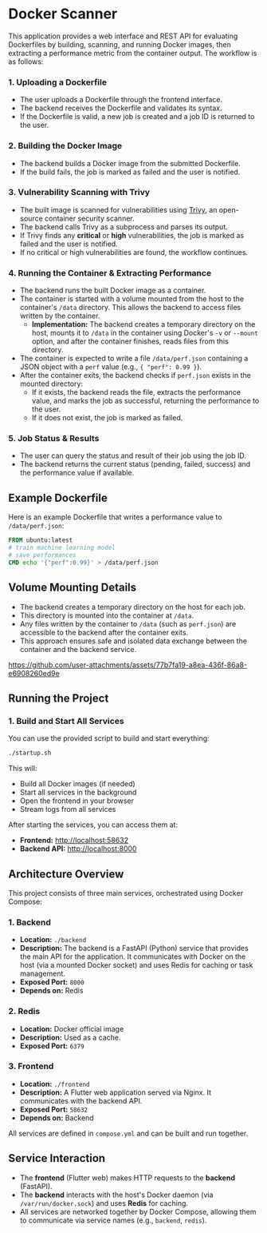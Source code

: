 # Docker Scanner

This application provides a web interface and REST API for evaluating Dockerfiles by building, scanning, and running Docker images, then extracting a performance metric from the container output. The workflow is as follows:

### 1. Uploading a Dockerfile
- The user uploads a Dockerfile through the frontend interface.
- The backend receives the Dockerfile and validates its syntax.
- If the Dockerfile is valid, a new job is created and a job ID is returned to the user.

### 2. Building the Docker Image
- The backend builds a Docker image from the submitted Dockerfile.
- If the build fails, the job is marked as failed and the user is notified.

### 3. Vulnerability Scanning with Trivy
- The built image is scanned for vulnerabilities using [Trivy](https://github.com/aquasecurity/trivy), an open-source container security scanner.
- The backend calls Trivy as a subprocess and parses its output.
- If Trivy finds any **critical** or **high** vulnerabilities, the job is marked as failed and the user is notified.
- If no critical or high vulnerabilities are found, the workflow continues.

### 4. Running the Container & Extracting Performance
- The backend runs the built Docker image as a container.
- The container is started with a volume mounted from the host to the container's `/data` directory. This allows the backend to access files written by the container.
    - **Implementation:** The backend creates a temporary directory on the host, mounts it to `/data` in the container using Docker's `-v` or `--mount` option, and after the container finishes, reads files from this directory.
- The container is expected to write a file `/data/perf.json` containing a JSON object with a `perf` value (e.g., `{ "perf": 0.99 }`).
- After the container exits, the backend checks if `perf.json` exists in the mounted directory:
    - If it exists, the backend reads the file, extracts the performance value, and marks the job as successful, returning the performance to the user.
    - If it does not exist, the job is marked as failed.

### 5. Job Status & Results
- The user can query the status and result of their job using the job ID.
- The backend returns the current status (pending, failed, success) and the performance value if available.

## Example Dockerfile
Here is an example Dockerfile that writes a performance value to `/data/perf.json`:

```Dockerfile
FROM ubuntu:latest
# train machine learning model
# save performances
CMD echo '{"perf":0.99}' > /data/perf.json
```

## Volume Mounting Details
- The backend creates a temporary directory on the host for each job.
- This directory is mounted into the container at `/data`.
- Any files written by the container to `/data` (such as `perf.json`) are accessible to the backend after the container exits.
- This approach ensures safe and isolated data exchange between the container and the backend service.

https://github.com/user-attachments/assets/77b7fa19-a8ea-436f-86a8-e6908260ed9e



## Running the Project

### 1. Build and Start All Services

You can use the provided script to build and start everything:

```bash
./startup.sh
```

This will:
- Build all Docker images (if needed)
- Start all services in the background
- Open the frontend in your browser
- Stream logs from all services

After starting the services, you can access them at:

- **Frontend:** [http://localhost:58632](http://localhost:58632)
- **Backend API:** [http://localhost:8000](http://localhost:8000)

## Architecture Overview

This project consists of three main services, orchestrated using Docker Compose:

### 1. Backend
- **Location:** `./backend`
- **Description:** The backend is a FastAPI (Python) service that provides the main API for the application. It communicates with Docker on the host (via a mounted Docker socket) and uses Redis for caching or task management.
- **Exposed Port:** `8000`
- **Depends on:** Redis

### 2. Redis
- **Location:** Docker official image
- **Description:** Used as a cache.
- **Exposed Port:** `6379`

### 3. Frontend
- **Location:** `./frontend`
- **Description:** A Flutter web application served via Nginx. It communicates with the backend API.
- **Exposed Port:** `58632`
- **Depends on:** Backend

All services are defined in `compose.yml` and can be built and run together.

## Service Interaction
- The **frontend** (Flutter web) makes HTTP requests to the **backend** (FastAPI).
- The **backend** interacts with the host's Docker daemon (via `/var/run/docker.sock`) and uses **Redis** for caching.
- All services are networked together by Docker Compose, allowing them to communicate via service names (e.g., `backend`, `redis`).
